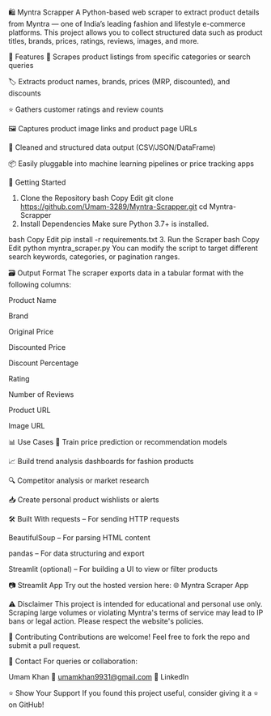 🛍️ Myntra Scrapper
A Python-based web scraper to extract product details from Myntra — one of India’s leading fashion and lifestyle e-commerce platforms. This project allows you to collect structured data such as product titles, brands, prices, ratings, reviews, images, and more.

📌 Features
🔎 Scrapes product listings from specific categories or search queries

🏷️ Extracts product names, brands, prices (MRP, discounted), and discounts

⭐ Gathers customer ratings and review counts

🖼️ Captures product image links and product page URLs

🧹 Cleaned and structured data output (CSV/JSON/DataFrame)

📦 Easily pluggable into machine learning pipelines or price tracking apps

🚀 Getting Started
1. Clone the Repository
bash
Copy
Edit
git clone https://github.com/Umam-3289/Myntra-Scrapper.git
cd Myntra-Scrapper
2. Install Dependencies
Make sure Python 3.7+ is installed.

bash
Copy
Edit
pip install -r requirements.txt
3. Run the Scraper
bash
Copy
Edit
python myntra_scraper.py
You can modify the script to target different search keywords, categories, or pagination ranges.

🗃️ Output Format
The scraper exports data in a tabular format with the following columns:

Product Name

Brand

Original Price

Discounted Price

Discount Percentage

Rating

Number of Reviews

Product URL

Image URL

📊 Use Cases
🧠 Train price prediction or recommendation models

📈 Build trend analysis dashboards for fashion products

🔍 Competitor analysis or market research

📥 Create personal product wishlists or alerts

🛠️ Built With
requests – For sending HTTP requests

BeautifulSoup – For parsing HTML content

pandas – For data structuring and export

Streamlit (optional) – For building a UI to view or filter products

📷 Streamlit App
Try out the hosted version here:
🌐 Myntra Scraper App

⚠️ Disclaimer
This project is intended for educational and personal use only. Scraping large volumes or violating Myntra's terms of service may lead to IP bans or legal action. Please respect the website's policies.

🤝 Contributing
Contributions are welcome! Feel free to fork the repo and submit a pull request.

📧 Contact
For queries or collaboration:

Umam Khan
📩 umamkhan9931@gmail.com
🔗 LinkedIn

⭐ Show Your Support
If you found this project useful, consider giving it a ⭐ on GitHub!
